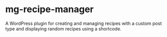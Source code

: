 # mg-recipe-manager
A WordPress plugin for creating and managing recipes with a custom post type and displaying random recipes using a shortcode.
